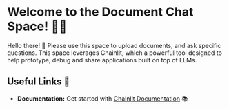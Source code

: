 # Welcome to the Document Chat Space! 🚀🤖

Hello there! 👋 Please use this space to upload documents, and ask specific questions. This space leverages Chainlit, which a powerful tool designed to help prototype, debug and share applications built on top of LLMs.

## Useful Links 🔗

- **Documentation:** Get started with [Chainlit Documentation](https://docs.chainlit.io) 📚